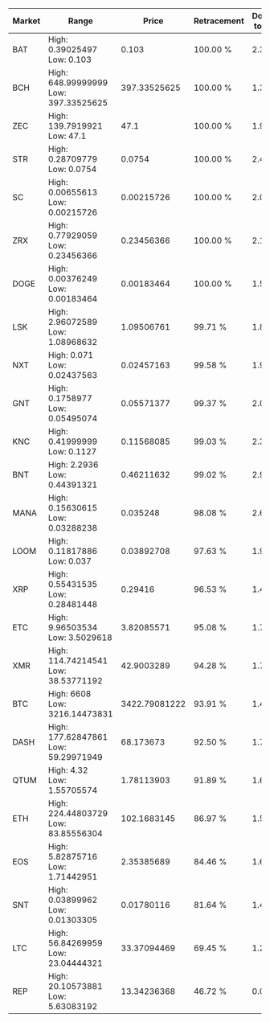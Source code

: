 | Market | Range | Price| Retracement | Doubles to 50% |
| --- | --- | --- | --- | --- |
| BAT | High: 0.39025497<br />Low: 0.103 | 0.103 | 100.00 % | 2.39 |
| BCH | High: 648.99999999<br />Low: 397.33525625 | 397.33525625 | 100.00 % | 1.32 |
| ZEC | High: 139.7919921<br />Low: 47.1 | 47.1 | 100.00 % | 1.98 |
| STR | High: 0.28709779<br />Low: 0.0754 | 0.0754 | 100.00 % | 2.40 |
| SC | High: 0.00655613<br />Low: 0.00215726 | 0.00215726 | 100.00 % | 2.02 |
| ZRX | High: 0.77929059<br />Low: 0.23456366 | 0.23456366 | 100.00 % | 2.16 |
| DOGE | High: 0.00376249<br />Low: 0.00183464 | 0.00183464 | 100.00 % | 1.53 |
| LSK | High: 2.96072589<br />Low: 1.08968632 | 1.09506761 | 99.71 % | 1.85 |
| NXT | High: 0.071<br />Low: 0.02437563 | 0.02457163 | 99.58 % | 1.94 |
| GNT | High: 0.1758977<br />Low: 0.05495074 | 0.05571377 | 99.37 % | 2.07 |
| KNC | High: 0.41999999<br />Low: 0.1127 | 0.11568085 | 99.03 % | 2.30 |
| BNT | High: 2.2936<br />Low: 0.44391321 | 0.46211632 | 99.02 % | 2.96 |
| MANA | High: 0.15630615<br />Low: 0.03288238 | 0.035248 | 98.08 % | 2.68 |
| LOOM | High: 0.11817886<br />Low: 0.037 | 0.03892708 | 97.63 % | 1.99 |
| XRP | High: 0.55431535<br />Low: 0.28481448 | 0.29416 | 96.53 % | 1.43 |
| ETC | High: 9.96503534<br />Low: 3.5029618 | 3.82085571 | 95.08 % | 1.76 |
| XMR | High: 114.74214541<br />Low: 38.53771192 | 42.9003289 | 94.28 % | 1.79 |
| BTC | High: 6608<br />Low: 3216.14473831 | 3422.79081222 | 93.91 % | 1.44 |
| DASH | High: 177.62847861<br />Low: 59.29971949 | 68.173673 | 92.50 % | 1.74 |
| QTUM | High: 4.32<br />Low: 1.55705574 | 1.78113903 | 91.89 % | 1.65 |
| ETH | High: 224.44803729<br />Low: 83.85556304 | 102.1683145 | 86.97 % | 1.51 |
| EOS | High: 5.82875716<br />Low: 1.71442951 | 2.35385689 | 84.46 % | 1.60 |
| SNT | High: 0.03899962<br />Low: 0.01303305 | 0.01780116 | 81.64 % | 1.46 |
| LTC | High: 56.84269959<br />Low: 23.04444321 | 33.37094469 | 69.45 % | 1.20 |
| REP | High: 20.10573881<br />Low: 5.63083192 | 13.34236368 | 46.72 % | 0.00 |
